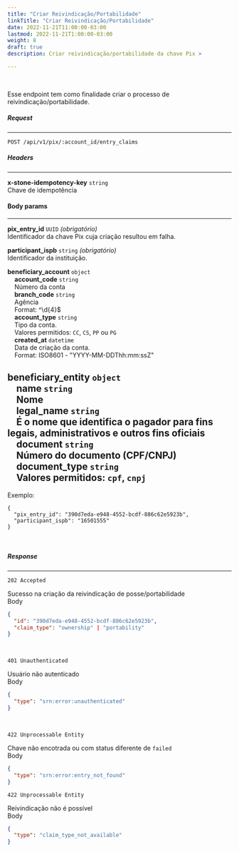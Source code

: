```yaml
---
title: "Criar Reivindicação/Portabilidade"
linkTitle: "Criar Reivindicação/Portabilidade"
date: 2022-11-21T11:00:00-03:00
lastmod: 2022-11-21T1:00:00-03:00
weight: 8
draft: true
description: Criar reivindicação/portabilidade da chave Pix >

---
```

<br>

Esse endpoint tem como finalidade criar o processo de reivindicação/portabilidade.

##### **Request**
---

```
POST /api/v1/pix/:account_id/entry_claims
```

##### **Headers**
---

**x-stone-idempotency-key** `string`
<br>Chave de idempotência
<br>

#### **Body params**
---

**pix_entry_id** `UUID` _(obrigatório)_
<br>Identificador da chave Pix cuja criação resultou em falha.
<br>

**participant_ispb** `string` _(obrigatório)_
<br>Identificador da instituição.
<br>

**beneficiary_account** `object`
<br>&nbsp;&nbsp;&nbsp;&nbsp;**account_code** `string`
<br>&nbsp;&nbsp;&nbsp;&nbsp;Número da conta
<br>&nbsp;&nbsp;&nbsp;&nbsp;**branch_code** `string`
<br>&nbsp;&nbsp;&nbsp;&nbsp;Agência
<br>&nbsp;&nbsp;&nbsp;&nbsp;Format: ^\d{4}$
<br>&nbsp;&nbsp;&nbsp;&nbsp;**account_type** `string`
<br>&nbsp;&nbsp;&nbsp;&nbsp;Tipo da conta.
<br>&nbsp;&nbsp;&nbsp;&nbsp;Valores permitidos: `CC`, `CS`, `PP` ou `PG`
<br>&nbsp;&nbsp;&nbsp;&nbsp;**created_at** `datetime`
<br>&nbsp;&nbsp;&nbsp;&nbsp;Data de criação da conta.
<br>&nbsp;&nbsp;&nbsp;&nbsp;Format: ISO8601 - "YYYY-MM-DDThh:mm:ssZ"
<br>

**beneficiary_entity** `object`
<br>&nbsp;&nbsp;&nbsp;&nbsp;**name** `string`
<br>&nbsp;&nbsp;&nbsp;&nbsp;Nome
<br>&nbsp;&nbsp;&nbsp;&nbsp;**legal_name** `string`
<br>&nbsp;&nbsp;&nbsp;&nbsp;É o nome que identifica o pagador para fins legais, administrativos e outros fins oficiais
<br>&nbsp;&nbsp;&nbsp;&nbsp;**document** `string`
<br>&nbsp;&nbsp;&nbsp;&nbsp;Número do documento (CPF/CNPJ)
<br>&nbsp;&nbsp;&nbsp;&nbsp;**document_type** `string`
<br>&nbsp;&nbsp;&nbsp;&nbsp;Valores permitidos: `cpf`, `cnpj`
<br>
--- 

Exemplo:  

```
{
  "pix_entry_id": "390d7eda-e948-4552-bcdf-886c62e5923b",
  "participant_ispb": "16501555"
}
```
<br> 

##### **Response**
---

```
202 Accepted
```

Sucesso na criação da reivindicação de posse/portabilidade 
<br>
Body
```json
{  
  "id": "390d7eda-e948-4552-bcdf-886c62e5923b",
  "claim_type": "ownership" | "portability"
}
```
<br> 

```
401 Unauthenticated
```

Usuário não autenticado
<br>
Body
```json
{  
  "type": "srn:error:unauthenticated"
}
```
<br> 

```
422 Unprocessable Entity
```

Chave não encotrada ou com status diferente de `failed`
<br>
Body
```json
{
  "type": "srn:error:entry_not_found" 
}
```

```
422 Unprocessable Entity
```

Reivindicação não é possível 
<br>
Body
```json
{  
  "type": "claim_type_not_available"
}
```
<br> 